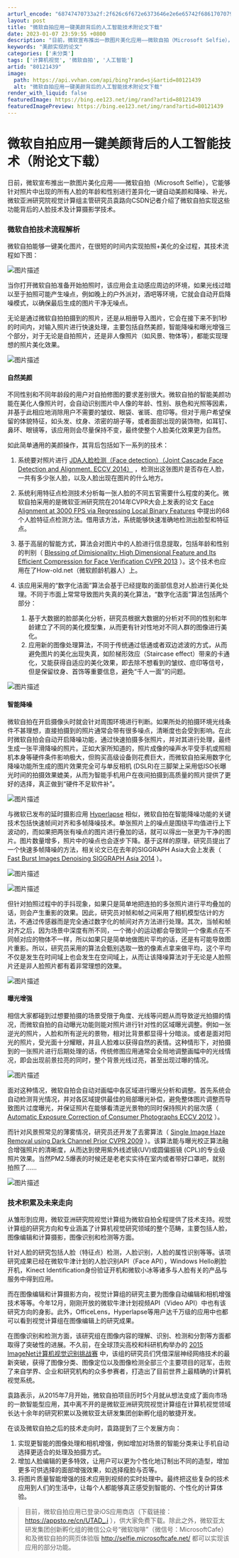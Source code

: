 ```yaml
---
arturl_encode: "68747470733a2f:2f626c6f672e6373646e2e6e65742f6861707079746f666c79:2f61727469636c652f64657461696c732f3830313231343339"
layout: post
title: "微软自拍应用一键美颜背后的人工智能技术附论文下载"
date: 2023-01-07 23:59:55 +0800
description: "日前，微软宣布推出一款图片美化应用——微软自拍（Microsoft Selfie），它能够针对照片中"
keywords: "美颜实现的论文"
categories: ['未分类']
tags: ['计算机视觉', '微软自拍', '人工智能']
artid: "80121439"
image:
  path: https://api.vvhan.com/api/bing?rand=sj&artid=80121439
  alt: "微软自拍应用一键美颜背后的人工智能技术附论文下载"
render_with_liquid: false
featuredImage: https://bing.ee123.net/img/rand?artid=80121439
featuredImagePreview: https://bing.ee123.net/img/rand?artid=80121439
---
```


# 微软自拍应用一键美颜背后的人工智能技术（附论文下载）

日前，微软宣布推出一款图片美化应用——微软自拍（Microsoft Selfie），它能够针对照片中出现的所有人脸的年龄和性别进行差异化一键自动美颜和降噪、补光，微软亚洲研究院视觉计算组主管研究员袁路向CSDN记者介绍了微软自拍实现这些功能背后的人脸技术及计算摄影学技术。

### 微软自拍技术流程解析

微软自拍能够一键美化图片，在很短的时间内实现拍照+美化的全过程，其技术流程如下图：

![图片描述](https://img-blog.csdn.net/20151231235228690)

当你打开微软自拍准备开始拍照时，该应用会主动感应周边的环境，如果光线过暗以至于拍照可能产生噪点，例如晚上的户外派对，酒吧等环境，它就会自动开启降噪模式，以确保最后生成的图片干净无噪点。

无论是通过微软自拍拍摄到的照片，还是从相册导入图片，它会在接下来不到1秒的时间内，对输入照片进行快速处理，主要包括自然美颜，智能降噪和曝光增强三个部分，对于无论是自拍照片，还是非人像照片（如风景、物体等），都能实现理想的照片美化效果。

![图片描述](https://img-blog.csdn.net/20151231235540537)

#### 自然美颜

不同性别和不同年龄段的用户对自拍修图的要求差别很大。微软自拍的智能美颜功能在美化人像照片时，会自动识别图片中人像的年龄、性别、肤色和光照等因素，并基于此相应地消除用户不需要的皱纹、眼袋、雀斑、痘印等。但对于用户希望保留的体貌特征，如头发、纹身、浓密的胡子等，或者面部出现的装饰物，如耳钉、鼻环、眼镜等，该应用则会尽量保持不变，最终使整个人脸美化效果更为自然。

如此简单通用的美颜操作，其背后包括如下一系列的技术：

1. 系统要对照片进行
   [JDA人脸检测（Face detection）（Joint Cascade Face Detection and Alignment. ECCV 2014）](http://research.microsoft.com/en-us/um/people/jiansun/papers/ECCV14_JointCascade.pdf)
   ，检测出这张图片是否存在人脸，一共有多少张人脸，以及人脸出现在图片的什么地方。
2. 系统利用特征点检测技术分析每一张人脸的不同五官需要什么程度的美化。微软自拍采用的是微软亚洲研究院在2014年CVPR大会上发表的论文
   [Face Alignment at 3000 FPS via Regressing Local Binary Features](http://research.microsoft.com/en-us/um/people/jiansun/papers/CVPR14_FaceAlignment.pdf)
   中提出的68个人脸特征点检测方法。借用该方法，系统能够快速准确地检测出脸型和特征点。
3. 基于高层的智能方式，算法会对图片中的人脸进行信息提取，包括年龄和性别的判别（
   [Blessing of Dimisionality: High Dimensional Feature and Its Efficient Compression for Face Verification CVPR 2013](http://research.microsoft.com/en-us/um/people/jiansun/papers/CVPR13_HighDim.pdf)
   ）。这个技术也应用在了How-old.net（微软颜龄机器人）上。
4. 该应用采用的“数字化洁面”算法会基于已经提取的面部信息对人脸进行美化处理。不同于市面上常常导致图片失真的美化算法，“数字化洁面”算法包括两个部分：
     
   1. 基于大数据的脸部美化分析，研究员根据大数据的分析对不同的性别和年龄建立了不同的美化模型集，从而更有针对性地对不同人群的图像进行美化。
   2. 应用新的图像处理算法，不同于传统通过低通或者双边滤波的方式，从而避免图片的美化出现失真，如阶梯形效应（Staircase effect）带来的卡通化，又能获得自适应的美化效果，即去除不想看到的皱纹、痘印等信号，但是保留纹身、首饰等重要信息，避免“千人一面”的问题。

![图片描述](https://img-blog.csdn.net/20160101001314625)

#### 智能降噪

微软自拍在开启摄像头时就会针对周围环境进行判断。如果所处的拍摄环境光线条件不甚理想，直接拍摄到的照片通常会带有很多噪点，清晰度也会受到影响。在此时微软自拍会自动开启降噪功能，通过快速拍摄多张照片，并对其进行处理，最终生成一张平滑降噪的照片。正如大家所知道的，照片成像的噪声水平受手机或照相机本身等硬件条件影响极大，但购买高级设备则花费巨大，而微软自拍采用数字化降噪功能所生成的图片效果完全可与单反相机 (DSLR)在三脚架上采用低ISO长曝光时间的拍摄效果媲美，从而为智能手机用户在夜间拍摄到高质量的照片提供了更好的选择，真正做到“硬件不足软件补”。

![图片描述](https://img-blog.csdn.net/20160101001259666)

与微软已发布的延时摄影应用
[Hyperlapse](http://research.microsoft.com/en-us/um/redmond/projects/hyperlapseapps/)
相似，微软自拍在智能降噪功能的关键技术包括快速帧间对齐和多帧降噪技术。单张照片上的噪点是围绕平均值进行上下波动的，而如果把两张有噪点的图片进行叠加的话，就可以得出一张更为干净的图片。图片数量增多，照片中的噪点也会逐步下降。基于这样的原理，研究员提出了一个快速多帧降噪的方法，相关论文已在去年的SIGGRAPH Asia大会上发表（
[Fast Burst Images Denoising SIGGRAPH Asia 2014](http://research.microsoft.com/en-us/um/people/luyuan/paper/FastBurstDenoising_SIGGRAPHASIA14.pdf)
）。

![图片描述](https://img-blog.csdn.net/20160101001124204)

![图片描述](https://img-blog.csdn.net/20160101001108378)

但针对拍照过程中的手抖现象，如果只是简单地把连拍的多张照片进行平均叠加的话，则会产生重影的效果。因此，研究员对帧和帧之间采用了相机模型估计的方法，不通过传感器而是完全通过数字化的帧间对齐方法进行处理。其次，当帧和帧对齐之后，因为场景中深度有所不同，一个微小的运动都会导致同一个像素点在不同帧对应的物体不一样，所以如果只是简单地做图片平均的话，还是有可能导致图片重影。所以，研究员采用的算法会甄别选取一致的像素点拿来做平均，这个平均不仅是发生在时间域上也会发生在空间域上，从而让该降噪算法对于无论是人脸照片还是非人脸照片都有着非常理想的效果。

![图片描述](https://img-blog.csdn.net/20160101001008314)

#### 曝光增强

相信大家都碰到过想要拍摄的场景受限于角度、光线等问题从而导致逆光拍摄的情况，而微软自拍的自动曝光功能则能对照片进行针对性的区域曝光调整。例如一张逆光的照片，人脸和所有逆光的景物，相对比背景都显得十分暗淡。或者是面对阳光的照片，受光面十分耀眼，并且人脸难以获得自然的表情。这种情形下，对拍摄到的一张照片进行后期处理的话，传统修图应用通常会全局地调整画幅中的光线情况，即会出现前景拉亮的同时，整个背景光线过亮，甚至出现过曝的情况。

![图片描述](https://img-blog.csdn.net/20160101000922878)

面对这种情况，微软自拍会自动对画幅中各区域进行曝光分析和调整。首先系统会自动检测背光情况，并对各区域提供最佳的局部曝光补偿，避免整体图片调整而导致图片过度曝光，并保证照片在能够看清逆光景物的同时保持照片的层次感（
[Automatic Exposure Correction of Consumer Photographs ECCV 2012](http://research.microsoft.com/en-us/um/people/jiansun/papers/ECCV12_AutoExposure.pdf)
）。

而针对风景照常见的薄雾情况，研究员还开发了去雾算法（
[Single Image Haze Removal using Dark Channel Prior CVPR 2009](http://research.microsoft.com/en-us/um/people/jiansun/papers/Dehaze_CVPR2009.pdf)
）。该算法能与曝光校正算法融合增强照片的清晰度，从而达到使用紫外线滤镜(UV)或圆偏振镜 (CPL)的专业级照片效果。当然PM2.5爆表的时候还是老老实实待在室内或者带好口罩吧，就别拍照了……

![图片描述](https://img-blog.csdn.net/20160101000812539)

### 技术积累及未来走向

从雏形到应用，微软亚洲研究院视觉计算组为微软自拍全程提供了技术支持。视觉计算组的研究方向和专业涵盖了计算机视觉研究领域的整个范畴，主要包括人脸，图像编辑和计算摄影，图像识别和检测等方面。

针对人脸的研究包括人脸（特征点）检测，人脸识别，人脸的属性识别等等。该项研究成果已经在微软牛津计划的人脸识别API（Face API），Windows Hello刷脸开机，Kinect Identification身份验证开机和微软小冰等诸多与人脸有关的产品与服务中得到应用。

而在图像编辑和计算摄影方向，视觉计算组的研究主要为图像自动编辑和相机增强技术等等。今年12月，刚刚开放的微软牛津计划视频API（Video API）中也有该研究方向的身影。此外，OfficeLens，Hyperlapse等用户达千万级的应用中也都可以看到视觉计算组在图像编辑上的研究成果。

在图像识别和检测方面，该研究组在图像内容的理解、识别、检测和分割等方面都取得了突破性的进展。不久前，在全球顶尖高校和科研机构举办的
[2015 ImageNet计算机视觉识别挑战赛](http://blog.sina.com.cn/s/blog_4caedc7a0102w2n9.html)
中，该组的研究员们凭借深层神经网络技术的最新突破，获得了图像分类、图像定位以及图像检测全部三个主要项目的冠军，击败了来自学界、企业和研究机构的众多参赛者，打造出了目前世界上最精确的计算机视觉系统。

袁路表示，从2015年7月开始，微软自拍项目历时5个月就从想法变成了面向市场的一款智能型应用，其中离不开的是微软亚洲研究院视觉计算组在计算机视觉领域长达十余年的研究积累以及微软亚太研发集团创新孵化组的敏捷开发。

在谈及微软自拍之后的技术走向时，袁路提到了三个发展方向：

1. 实现更智能的图像处理和相机增强，例如增加对场景的智能分类来让手机自动选择更适合的处理及拍摄方式。
2. 增加人脸编辑的更多特效，让用户可以更为个性化地订制出不同的造型，增加更多可供选择的面部增强效果，如选择瘦脸与否等。
3. 将图片质量智能增强的技术应用到视频的实时处理中。最终把这些复杂的技术应用到人们的生活中，让每个人都能够真正感受到智能的、个性化的计算体验。

> 目前，微软自拍应用已登录iOS应用商店（下载链接：
> <https://appsto.re/cn/UTAD_.i>
> ），供大家免费下载。除此之外，微软亚太研发集团创新孵化组的微信公众号“微软咖啡”（微信号：MicrosoftCafe）和及微软自拍的网页体验版
> <http://selfie.microsoftcafe.net/>
> 都可以实现该应用的部分功能。